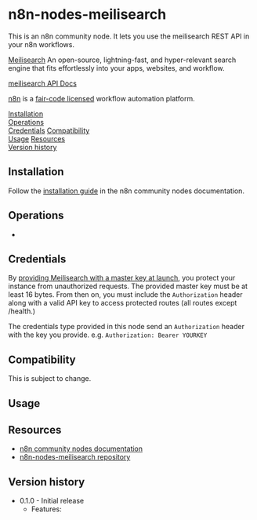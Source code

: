 # n8n-nodes-meilisearch

This is an n8n community node. It lets you use the meilisearch REST API in your n8n workflows.

[Meilisearch](https://meilisearch.com) 
An open-source, lightning-fast, and hyper-relevant search engine that fits effortlessly into your apps, websites, and workflow.

[meilisearch API Docs](https://docs.meilisearch.com/reference/api/overview.html)

[n8n](https://n8n.io/) is a [fair-code licensed](https://docs.n8n.io/reference/license/) workflow automation platform.

[Installation](#installation)  
[Operations](#operations)  
[Credentials](#credentials)
[Compatibility](#compatibility)  
[Usage](#usage) 
[Resources](#resources)  
[Version history](#version-history) 

## Installation

Follow the [installation guide](https://docs.n8n.io/integrations/community-nodes/installation/) in the n8n community nodes documentation.

## Operations

-  

## Credentials

By [providing Meilisearch with a master key at launch](https://docs.meilisearch.com/learn/security/master_api_keys.html#protecting-a-meilisearch-instance), you protect your instance from unauthorized requests. The provided master key must be at least 16 bytes. From then on, you must include the `Authorization` header along with a valid API key to access protected routes (all routes except /health.)

The credentials type provided in this node send an `Authorization` header with the key you provide. e.g. `Authorization: Bearer YOURKEY`

## Compatibility

This is subject to change.

## Usage



## Resources

* [n8n community nodes documentation](https://docs.n8n.io/integrations/community-nodes/)
* [n8n-nodes-meilisearch repository](https://github.com/Bwilliamson55/n8n-nodes-meilisearch)

## Version history

- 0.1.0 - Initial release
  - Features:
    
